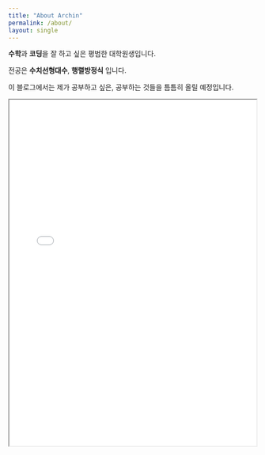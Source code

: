 ```yaml
---
title: "About Archin"
permalink: /about/
layout: single
---
```


**수학**과 **코딩**을 잘 하고 싶은 평범한 대학원생입니다.

전공은 **수치선형대수**, **행렬방정식** 입니다.

이 블로그에서는 제가 공부하고 싶은, 공부하는 것들을 틈틈히 올릴 예정입니다.

<iframe src = "/ViewerJS/#../assets/pdf/cv_of_th_kim.pdf" width='500' height='700' allowfullscreen webkitallowfullscreen></iframe>